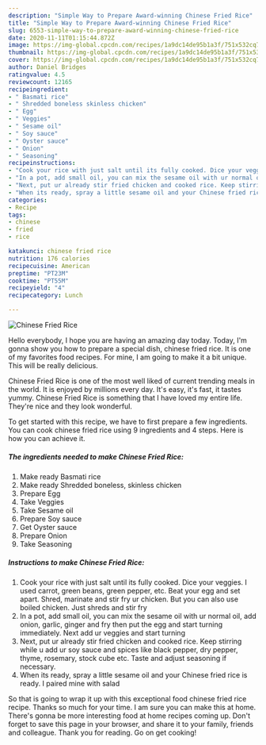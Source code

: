 ```yaml
---
description: "Simple Way to Prepare Award-winning Chinese Fried Rice"
title: "Simple Way to Prepare Award-winning Chinese Fried Rice"
slug: 6553-simple-way-to-prepare-award-winning-chinese-fried-rice
date: 2020-11-11T01:15:44.872Z
image: https://img-global.cpcdn.com/recipes/1a9dc14de95b1a3f/751x532cq70/chinese-fried-rice-recipe-main-photo.jpg
thumbnail: https://img-global.cpcdn.com/recipes/1a9dc14de95b1a3f/751x532cq70/chinese-fried-rice-recipe-main-photo.jpg
cover: https://img-global.cpcdn.com/recipes/1a9dc14de95b1a3f/751x532cq70/chinese-fried-rice-recipe-main-photo.jpg
author: Daniel Bridges
ratingvalue: 4.5
reviewcount: 12165
recipeingredient:
- " Basmati rice"
- " Shredded boneless skinless chicken"
- " Egg"
- " Veggies"
- " Sesame oil"
- " Soy sauce"
- " Oyster sauce"
- " Onion"
- " Seasoning"
recipeinstructions:
- "Cook your rice with just salt until its fully cooked. Dice your veggies. I used carrot, green beans, green pepper, etc. Beat your egg and set apart. Shred, marinate and stir fry ur chicken. But you can also use boiled chicken. Just shreds and stir fry"
- "In a pot, add small oil, you can mix the sesame oil with ur normal oil, add onion, garlic, ginger and fry then put the egg and start turning immediately. Next add ur veggies and start turning"
- "Next, put ur already stir fried chicken and cooked rice. Keep stirring while u add ur soy sauce and spices like black pepper, dry pepper, thyme, rosemary, stock cube etc. Taste and adjust seasoning if necessary."
- "When its ready, spray a little sesame oil and your Chinese fried rice is ready. I paired mine with salad"
categories:
- Recipe
tags:
- chinese
- fried
- rice

katakunci: chinese fried rice 
nutrition: 176 calories
recipecuisine: American
preptime: "PT23M"
cooktime: "PT55M"
recipeyield: "4"
recipecategory: Lunch

---
```



![Chinese Fried Rice](https://img-global.cpcdn.com/recipes/1a9dc14de95b1a3f/751x532cq70/chinese-fried-rice-recipe-main-photo.jpg)

Hello everybody, I hope you are having an amazing day today. Today, I'm gonna show you how to prepare a special dish, chinese fried rice. It is one of my favorites food recipes. For mine, I am going to make it a bit unique. This will be really delicious.

Chinese Fried Rice is one of the most well liked of current trending meals in the world. It is enjoyed by millions every day. It's easy, it's fast, it tastes yummy. Chinese Fried Rice is something that I have loved my entire life. They're nice and they look wonderful.




To get started with this recipe, we have to first prepare a few ingredients. You can cook chinese fried rice using 9 ingredients and 4 steps. Here is how you can achieve it.

<!--inarticleads1-->

##### The ingredients needed to make Chinese Fried Rice:

1. Make ready  Basmati rice
1. Make ready  Shredded boneless, skinless chicken
1. Prepare  Egg
1. Take  Veggies
1. Take  Sesame oil
1. Prepare  Soy sauce
1. Get  Oyster sauce
1. Prepare  Onion
1. Take  Seasoning




<!--inarticleads2-->

##### Instructions to make Chinese Fried Rice:

1. Cook your rice with just salt until its fully cooked. Dice your veggies. I used carrot, green beans, green pepper, etc. Beat your egg and set apart. Shred, marinate and stir fry ur chicken. But you can also use boiled chicken. Just shreds and stir fry
1. In a pot, add small oil, you can mix the sesame oil with ur normal oil, add onion, garlic, ginger and fry then put the egg and start turning immediately. Next add ur veggies and start turning
1. Next, put ur already stir fried chicken and cooked rice. Keep stirring while u add ur soy sauce and spices like black pepper, dry pepper, thyme, rosemary, stock cube etc. Taste and adjust seasoning if necessary.
1. When its ready, spray a little sesame oil and your Chinese fried rice is ready. I paired mine with salad




So that is going to wrap it up with this exceptional food chinese fried rice recipe. Thanks so much for your time. I am sure you can make this at home. There's gonna be more interesting food at home recipes coming up. Don't forget to save this page in your browser, and share it to your family, friends and colleague. Thank you for reading. Go on get cooking!
